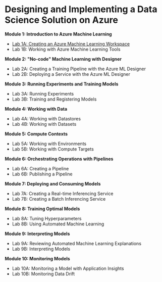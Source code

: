 # Designing and Implementing a Data Science Solution on Azure
**Module 1: Introduction to Azure Machine Learning**

- [Lab 1A: Creating an Azure Machine Learning Workspace](https://github.com/ceteongvanness/Designing-and-Implementing-a-Data-Science-Solution-on-Azure/blob/master/Lab01A.md)
- Lab 1B: Working with Azure Machine Learning Tools

**Module 2: "No-code" Machine Learning with Designer**

- Lab 2A: Creating a Training Pipeline with the Azure ML Designer
- Lab 2B: Deploying a Service with the Azure ML Designer

**Module 3: Running Experiments and Training Models**

- Lab 3A: Running Experiments
- Lab 3B: Training and Registering Models

**Module 4: Working with Data**

- Lab 4A: Working with Datastores
- Lab 4B: Working with Datasets

**Module 5: Compute Contexts**

- Lab 5A: Working with Environments
- Lab 5B: Working with Compute Targets

**Module 6: Orchestrating Operations with Pipelines**

- Lab 6A: Creating a Pipeline
- Lab 6B: Publishing a Pipeline

**Module 7: Deploying and Consuming Models**

- Lab 7A: Creating a Real-time Inferencing Service
- Lab 7B: Creating a Batch Inferencing Service

**Module 8: Training Optimal Models**

- Lab 8A: Tuning Hyperparameters
- Lab 8B: Using Automated Machine Learning

**Module 9: Interpreting Models**

- Lab 9A: Reviewing Automated Machine Learning Explanations
- Lab 9B: Interpreting Models

**Module 10: Monitoring Models**

- Lab 10A: Monitoring a Model with Application Insights
- Lab 10B: Monitoring Data Drift